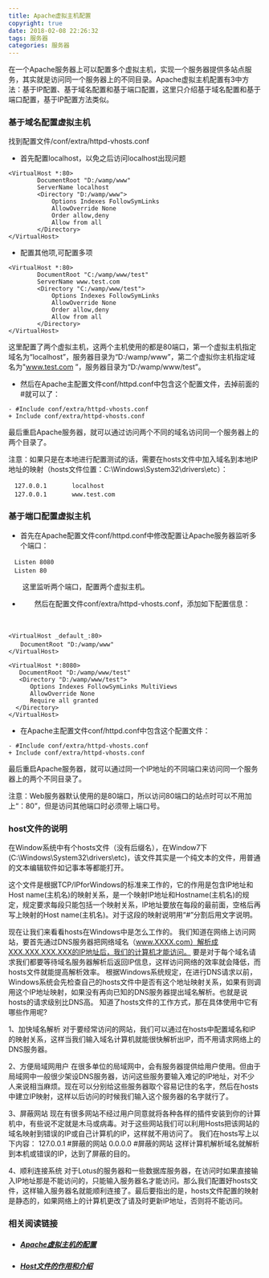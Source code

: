 ```yaml
---
title: Apache虚拟主机配置
copyright: true
date: 2018-02-08 22:26:32
tags: 服务器
categories: 服务器
---
```


在一个Apache服务器上可以配置多个虚拟主机，实现一个服务器提供多站点服务，其实就是访问同一个服务器上的不同目录。Apache虚拟主机配置有3中方法：基于IP配置、基于域名配置和基于端口配置，这里只介绍基于域名配置和基于端口配置，基于IP配置方法类似。

### 基于域名配置虚拟主机

找到配置文件/conf/extra/httpd-vhosts.conf

- 首先配置localhost，以免之后访问localhost出现问题

```
<VirtualHost *:80>  
        DocumentRoot "D:/wamp/www"  
        ServerName localhost  
        <Directory "D:/wamp/www">  
            Options Indexes FollowSymLinks  
            AllowOverride None  
            Order allow,deny  
            Allow from all  
        </Directory>  
</VirtualHost>  
```

- 配置其他项,可配置多项

```
<VirtualHost *:80>  
        DocumentRoot "C:/wamp/www/test"  
        ServerName www.test.com  
        <Directory "C:/wamp/www/test">  
            Options Indexes FollowSymLinks  
            AllowOverride None  
            Order allow,deny  
            Allow from all  
        </Directory>  
</VirtualHost>  
```

这里配置了两个虚拟主机，这两个主机使用的都是80端口，第一个虚拟主机指定域名为“localhost”，服务器目录为“D:/wamp/www”，第二个虚拟你主机指定域名为"www.test.com ”，服务器目录为“D:/wamp/www/test”。

- 然后在Apache主配置文件conf/httpd.conf中包含这个配置文件，去掉前面的#就可以了：

```
- #Include conf/extra/httpd-vhosts.conf 
+ Include conf/extra/httpd-vhosts.conf  
```

最后重启Apache服务器，就可以通过访问两个不同的域名访问同一个服务器上的两个目录了。

注意：如果只是在本地进行配置测试的话，需要在hosts文件中加入域名到本地IP地址的映射（hosts文件位置：C:\Windows\System32\drivers\etc）：

```
　127.0.0.1       localhost
　127.0.0.1       www.test.com 
```

### 基于端口配置虚拟主机

- 首先在Apache配置文件conf/httpd.conf中修改配置让Apache服务器监听多个端口：


```
　Listen 8080
　Listen 80
```

　　这里监听两个端口，配置两个虚拟主机。

- 　　然后在配置文件conf/extra/httpd-vhosts.conf，添加如下配置信息：


　　

```
<VirtualHost _default_:80>
　　DocumentRoot "D:/wamp/www"
</VirtualHost>
```

```
<VirtualHost *:8080>
   DocumentRoot "D:/wamp/www/test"
   <Directory "D:/wamp/www/test">
      Options Indexes FollowSymLinks MultiViews
      AllowOverride None
      Require all granted
  </Directory>
</VirtualHost>
```

- 在Apache主配置文件conf/httpd.conf中包含这个配置文件：


```
- #Include conf/extra/httpd-vhosts.conf
+ Include conf/extra/httpd-vhosts.conf
```

最后重启Apache服务器，就可以通过同一个IP地址的不同端口来访问同一个服务器上的两个不同目录了。

注意：Web服务器默认使用的是80端口，所以访问80端口的站点时可以不用加上“：80”，但是访问其他端口时必须带上端口号。

### host文件的说明

在Window系统中有个hosts文件（没有后缀名），在Window7下(C:\Windows\System32\drivers\etc)，该文件其实是一个纯文本的文件，用普通的文本编辑软件如记事本等都能打开。

这个文件是根据TCP/IPforWindows的标准来工作的，它的作用是包含IP地址和Host name(主机名)的映射关系，是一个映射IP地址和Hostname(主机名)的规定，规定要求每段只能包括一个映射关系，IP地址要放在每段的最前面，空格后再写上映射的Host name(主机名)。对于这段的映射说明用“#”分割后用文字说明。

现在让我们来看看hosts在Windows中是怎么工作的。
我们知道在网络上访问网站，要首先通过DNS服务器把网络域名（www.XXXX.com）解析成XXX.XXX.XXX.XXX的IP地址后，我们的计算机才能访问。
要是对于每个域名请求我们都要等待域名服务器解析后返回IP信息，这样访问网络的效率就会降低，而hosts文件就能提高解析效率。
根据Windows系统规定，在进行DNS请求以前，Windows系统会先检查自己的hosts文件中是否有这个地址映射关系，如果有则调用这个IP地址映射，如果没有再向已知的DNS服务器提出域名解析。也就是说hosts的请求级别比DNS高。
知道了hosts文件的工作方式，那在具体使用中它有哪些作用呢?

1、加快域名解析
​        对于要经常访问的网站，我们可以通过在hosts中配置域名和IP的映射关系，这样当我们输入域名计算机就能很快解析出IP，而不用请求网络上的DNS服务器。

2、方便局域网用户
​        在很多单位的局域网中，会有服务器提供给用户使用。但由于局域网中一般很少架设DNS服务器，访问这些服务要输入难记的IP地址，对不少人来说相当麻烦。现在可以分别给这些服务器取个容易记住的名字，然后在hosts中建立IP映射，这样以后访问的时候我们输入这个服务器的名字就行了。

3、屏蔽网站
​        现在有很多网站不经过用户同意就将各种各样的插件安装到你的计算机中，有些说不定就是木马或病毒。对于这些网站我们可以利用Hosts把该网站的域名映射到错误的IP或自己计算机的IP，这样就不用访问了。
我们在hosts写上以下内容：
127.0.0.1 #屏蔽的网站
0.0.0.0 #屏蔽的网站
这样计算机解析域名就解析到本机或错误的IP，达到了屏蔽的目的。

4、顺利连接系统
​        对于Lotus的服务器和一些数据库服务器，在访问时如果直接输入IP地址那是不能访问的，只能输入服务器名才能访问。那么我们配置好hosts文件，这样输入服务器名就能顺利连接了。
​        最后要指出的是，hosts文件配置的映射是静态的，如果网络上的计算机更改了请及时更新IP地址，否则将不能访问。

### 相关阅读链接

- ##### [Apache虚拟主机的配置](https://www.cnblogs.com/lucky-man/p/6207851.html)
- ##### [Host文件的作用和介绍](https://www.cnblogs.com/Sungeek/p/5845797.html)



